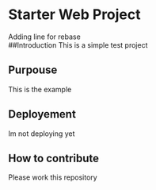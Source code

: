 # Starter Web Project
Adding line for rebase	
##Introduction
This is a simple test project
## Purpouse	
This is the example
## Deployement
Im not deploying yet
## How to contribute
Please work this repository 